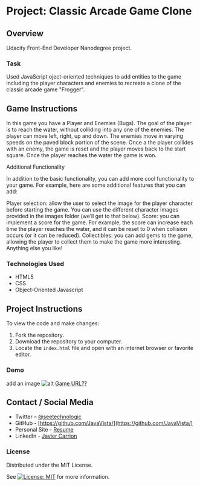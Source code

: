 # Project: Classic Arcade Game Clone

## Overview

Udacity Front-End Developer Nanodegree project.

### Task

Used JavaScript oject-oriented techniques to add entities to the game including the player characters and enemies to recreate a clone of the classic arcade game "Frogger".

## Game Instructions

In this game you have a Player and Enemies (Bugs). The goal of the player is to reach the water, without colliding into any one of the enemies. The player can move left, right, up and down. The enemies move in varying speeds on the paved block portion of the scene. Once a the player collides with an enemy, the game is reset and the player moves back to the start square. Once the player reaches the water the game is won.

Additional Functionality

In addition to the basic functionality, you can add more cool functionality to your game. For example, here are some additional features that you can add:

Player selection: allow the user to select the image for the player character before starting the game. You can use the different character images provided in the images folder (we’ll get to that below).
Score: you can implement a score for the game. For example, the score can increase each time the player reaches the water, and it can be reset to 0 when collision occurs (or it can be reduced).
Collectibles: you can add gems to the game, allowing the player to collect them to make the game more interesting.
Anything else you like!
### Technologies Used

* HTML5
* CSS
* Object-Oriented Javascript


## Project Instructions

To view the code and make changes:

1. Fork the repository.
2. Download the repository to your computer.
3. Locate the `index.html` file and open with an internet browser or favorite editor.

### Demo
add an image ![alt](http://link)
[Game URL??](https://javavista.github.io/Project-Memory-Game/)

## Contact / Social Media

* Twitter – [@seetechnologic](https://twitter.com/seetechnologic)
* GitHub - [https://github.com/JavaVista/](https://github.com/JavaVista/)
* Personal Site - [Resume](http://www.techno-logic.us/)
* LinkedIn - [Javier Carrion](https://www.linkedin.com/in/technologic)

### License

Distributed under the MIT License.

See [![License: MIT](https://img.shields.io/badge/License-MIT-yellow.svg)](LICENSE.md)
for more information.